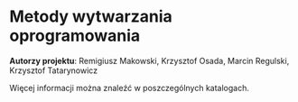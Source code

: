 # Metody wytwarzania oprogramowania
**Autorzy projektu**: Remigiusz Makowski, Krzysztof Osada, Marcin Regulski, Krzysztof Tatarynowicz

Więcej informacji można znaleźć w poszczególnych katalogach.
